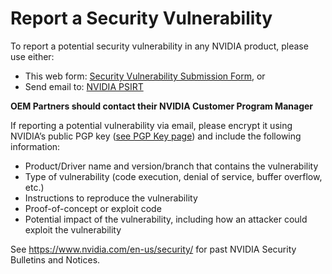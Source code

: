 # Report a Security Vulnerability

To report a potential security vulnerability in any NVIDIA product, please use either:
* This web form: [Security Vulnerability Submission Form](https://www.nvidia.com/object/submit-security-vulnerability.html), or
* Send email to: [NVIDIA PSIRT](mailto:psirt@nvidia.com)

**OEM Partners should contact their NVIDIA Customer Program Manager**

If reporting a potential vulnerability via email, please encrypt it using NVIDIA’s public PGP key ([see PGP Key page](https://www.nvidia.com/en-us/security/pgp-key/)) and include the following information:
* Product/Driver name and version/branch that contains the vulnerability
* Type of vulnerability (code execution, denial of service, buffer overflow, etc.)
* Instructions to reproduce the vulnerability
* Proof-of-concept or exploit code
* Potential impact of the vulnerability, including how an attacker could exploit the vulnerability

See https://www.nvidia.com/en-us/security/ for past NVIDIA Security Bulletins and Notices.
